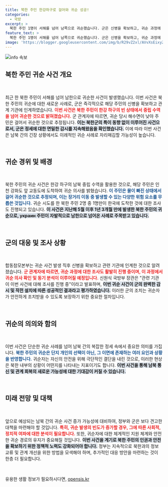 ```yaml
---
title: 북한 주민 한강하구로 걸어와 귀순 성공!
categories:
  - 국방
excerpt: >
  북한 주민 1명이 서해를 넘어 남쪽으로 귀순했습니다. 군은 신병을 확보하고, 귀순 과정에 대한 조사를 진행 중입니다. 지난해 이후 1년 3개월 만의 사건으로, 그 배경은 과연 무엇일까요? 클릭해 더 알아보세요!
feature_text: >
  북한 주민 1명이 서해를 넘어 남쪽으로 귀순했습니다. 군은 신병을 확보하고, 귀순 과정에 대한 조사를 진행 중입니다. 지난해 이후 1년 3개월 만의 사건으로, 그 배경은 과연 무엇일까요? 클릭해 더 알아보세요!
image: 'https://blogger.googleusercontent.com/img/b/R29vZ2xl/AVvXsEixyZcFfHzMRdzZMjFBmAUKJYCLCGyLL1o632UiGVXcaFdKo_bkvkuCioo0uUKlGfBVcT3P84aROyZIXSBEx3Aw5nCQ3pTgDom1WDC4m8eifvWiAmWEEVb4x6G_l8C0QH225ldMjyaFvpxGEBGNO37VmDTDMHGhJPq73UglMfDca1-0aw/s1600/blogspot.png'
---
```


<p><img src="https://blogger.googleusercontent.com/img/b/R29vZ2xl/AVvXsEixyZcFfHzMRdzZMjFBmAUKJYCLCGyLL1o632UiGVXcaFdKo_bkvkuCioo0uUKlGfBVcT3P84aROyZIXSBEx3Aw5nCQ3pTgDom1WDC4m8eifvWiAmWEEVb4x6G_l8C0QH225ldMjyaFvpxGEBGNO37VmDTDMHGhJPq73UglMfDca1-0aw/s1600/blogspot.png" alt="info 속보" /></p>

<h2 data-ke-size="size26">북한 주민 귀순 사건 개요</h2>

<p data-ke-size="size16">&nbsp;</p>

<p>최근 한 북한 주민이 서해를 넘어 남한으로 귀순한 사건이 발생했습니다. 이번 사건은 북한 주민의 귀순에 대한 새로운 사례로, 군은 즉각적으로 해당 주민의 신병을 확보하고 관계 기관에 인계하였습니다. <b><span style="color: #ee2323;">이번 사건은 북한 주민이 한강 하구의 빈 상태에서 중립 수역을 넘어 귀순한 것으로 밝혀졌습니다.</span></b> 군 관계자에 따르면, 귀순 당시 해수면이 낮아 주민은 걸어서 귀순한 것으로 추정됩니다. <b><span style="background-color: #21538527;">이는 북한군의 특이 동향 없이 이루어진 사건으로서, 군은 정세에 대한 면밀한 감시를 지속해왔음을 확인했습니다.</span></b> 이에 따라 이번 사건은 남북 간의 긴장 상황에서도 이례적인 귀순 사례로 자리매김할 가능성이 높습니다. </p>

<p data-ke-size="size16">&nbsp;</p>

<h2 data-ke-size="size26">귀순 경위 및 배경</h2>

<p data-ke-size="size16">&nbsp;</p>

<p>북한 주민의 귀순 사건은 한강 하구의 남북 중립 수역을 활용한 것으로, 해당 주민은 인천 강화도 앞 교동도에 도착하여 귀순 의사를 밝혔습니다. <b><span style="color: #1a5490;">이 주민은 물이 빠진 상태에서 걸어 귀순한 것으로 추정되며, 이는 장거리 이동 중 발생할 수 있는 다양한 위험 요소를 무릅쓴 것입니다.</span></b> 귀순 시도를 한 북한 주민 2명 중 1명만이 한국에 도착한 것에 대한 조사도 진행되고 있습니다. <b><span style="background-color: #21538527;">이 사건은 지난해 5월 이후 1년 3개월 만에 발생한 북한 주민의 귀순으로, украин 주민이 자발적으로 남한으로 넘어온 사례로 주목받고 있습니다.</span></b></p>

<p data-ke-size="size16">&nbsp;</p>

<h2 data-ke-size="size26">군의 대응 및 조사 상황</h2>

<p data-ke-size="size16">&nbsp;</p>

<p>합동참모본부는 귀순 사건 발생 직후 신병을 확보하고 관련 기관에 인계한 것으로 알려졌습니다. <b><span style="color: #ee2323;">군 관계자에 따르면, 귀순 과정에 대한 조사도 활발히 진행 중이며, 이 과정에서 귀순 의사 확인 및 동기 분석이 이루어질 예정입니다.</span></b> 신원식 국방부 장관은 "관련 기관이 이번 사건에 대해 조사를 진행 중"이라고 발표하며, <b><span style="background-color: #21538527;">이번 귀순 사건이 군의 완벽한 감시 및 작전 설치에 따른 성공적인 결과라고 평가하였습니다.</span></b> 이러한 군의 조치는 귀순자가 안전하게 조치받을 수 있도록 보장하기 위한 중요한 절차입니다.</p>

<p data-ke-size="size16">&nbsp;</p>

<h2 data-ke-size="size26">귀순의 의의와 함의</h2>

<p data-ke-size="size16">&nbsp;</p>

<p>이번 사건은 단순한 귀순 사례를 넘어 남북 간의 복잡한 정세 속에서 중요한 의미를 가집니다. <b><span style="color: #1a5490;">북한 주민의 귀순은 단지 개인의 선택이 아닌, 그 이면에 존재하는 여러 요인과 상황을 반영합니다.</span></b> 귀순자는 자신의 안전을 위해 극단적인 결단을 내린 것으로, 이러한 현상은 북한 내부의 상황이 어떤지를 나타내는 지표이기도 합니다. <b><span style="background-color: #21538527;">이번 사건을 통해 남북 통신 및 관계 회복의 새로운 가능성에 대한 기대감이 커질 수 있습니다.</span></b></p>

<p data-ke-size="size16">&nbsp;</p>

<h2 data-ke-size="size26">미래 전망 및 대책</h2>

<p data-ke-size="size16">&nbsp;</p>

<p>앞으로 예상되는 남북 간의 귀순 사건 증가 가능성에 대비하여, 정부와 군은 보다 견고한 대책을 마련해야 할 것입니다. <b><span style="color: #ee2323;">특히, 귀순 발생의 빈도가 증가할 경우, 그에 따른 사회적, 정치적 여파에 대한 분석이 필요합니다.</span></b> 또한, 귀순자에 대한 체계적인 지원 체계와 안전한 귀순 경로의 유지가 중요해질 것입니다. <b><span style="background-color: #21538527;">이번 사건을 계기로 북한 주민의 인권과 안전을 확보하기 위한 정책적 노력도 강화되어야 합니다.</span></b> 정부는 지속적으로 북한과의 정보 교류 및 관계 개선을 위한 방법을 모색해야 하며, 추가적인 대응 방안을 마련하는 것이 한층 더 필요합니다.</p>

<p data-ke-size="size16">&nbsp;</p>
유용한 생활 정보가 필요하시다면, <a href="https://opensis.kr" rel="dofollow">opensis.kr</a>


